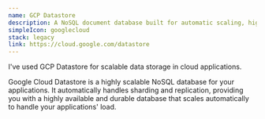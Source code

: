 ```yaml
---
name: GCP Datastore
description: A NoSQL document database built for automatic scaling, high performance, and ease of application development
simpleIcon: googlecloud
stack: legacy
link: https://cloud.google.com/datastore
---
```


I've used GCP Datastore for scalable data storage in cloud applications.

Google Cloud Datastore is a highly scalable NoSQL database for your applications. It automatically handles sharding and replication, providing you with a highly available and durable database that scales automatically to handle your applications' load.